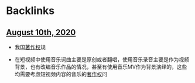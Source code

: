 
# Backlinks
## [August 10th, 2020](<August 10th, 2020.md>)
- 我国[著作权](<著作权.md>)规

- 在短视频中使用音乐词曲主要是原创或者翻唱，使用音乐录音主要是作为视频背景，也有改编音乐作品的情况，甚至有使用音乐MV作为背景演绎的，这些均需要考虑短视频内容的音乐的[著作权](<著作权.md>)问

